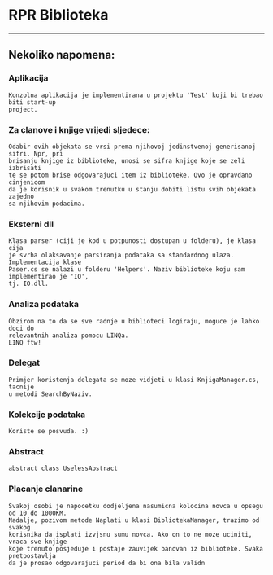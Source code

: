 # RPR Biblioteka
---

## Nekoliko napomena:

### Aplikacija
	Konzolna aplikacija je implementirana u projektu 'Test' koji bi trebao biti start-up
	project.

### Za clanove i knjige vrijedi sljedece:
	Odabir ovih objekata se vrsi prema njihovoj jedinstvenoj generisanoj sifri. Npr, pri
	brisanju knjige iz biblioteke, unosi se sifra knjige koje se zeli izbrisati
	te se potom brise odgovarajuci item iz biblioteke. Ovo je opravdano cinjenicom
	da je korisnik u svakom trenutku u stanju dobiti listu svih objekata zajedno
	sa njihovim podacima.

### Eksterni dll
	Klasa parser (ciji je kod u potpunosti dostupan u folderu), je klasa cija 
	je svrha olaksavanje parsiranja podataka sa standardnog ulaza. Implementacija klase
	Paser.cs se nalazi u folderu 'Helpers'. Naziv biblioteke koju sam implementirao je 'IO',
	tj. IO.dll.

### Analiza podataka
	Obzirom na to da se sve radnje u biblioteci logiraju, moguce je lahko doci do 
	relevantnih analiza pomocu LINQa.
	LINQ ftw!

### Delegat
	Primjer koristenja delegata se moze vidjeti u klasi KnjigaManager.cs, tacnije
	u metodi SearchByNaziv.

### Kolekcije podataka
	Koriste se posvuda. :)
	
### Abstract
	abstract class UselessAbstract
	
### Placanje clanarine
	Svakoj osobi je napocetku dodjeljena nasumicna kolocina novca u opsegu od 10 do 1000KM.
	Nadalje, pozivom metode Naplati u klasi BibliotekaManager, trazimo od svakog 
	korisnika da isplati izvjsnu sumu novca. Ako on to ne moze uciniti, vraca sve knjige
	koje trenuto posjeduje i postaje zauvijek banovan iz biblioteke. Svaka pretpostavlja
	da je prosao odgovarajuci period da bi ona bila validn
